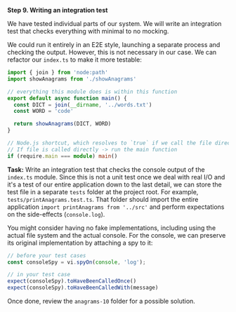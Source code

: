
**Step 9. Writing an integration test**

We have tested individual parts of our system. We will write an integration test that checks everything with minimal to no mocking.

We could run it entirely in an E2E style, launching a separate process and checking the output. However, this is not necessary in our case. We can refactor our `index.ts` to make it more testable:

```ts
import { join } from 'node:path'
import showAnagrams from './showAnagrams'

// everything this module does is within this function
export default async function main() {
  const DICT = join(__dirname, '../words.txt')
  const WORD = 'code'

  return showAnagrams(DICT, WORD)
}

// Node.js shortcut, which resolves to `true` if we call the file directly.
// If file is called directly -> run the main function
if (require.main === module) main()
```

**Task:** Write an integration test that checks the console output of the `index.ts` module. Since this is not a unit test once we deal with real I/O and it's a test of our entire application down to the last detail, we can store the test file in a separate `tests` folder at the project root. For example, `tests/printAnagrams.test.ts`. That folder should import the entire application `import printAnagrams from '../src'` and perform expectations on the side-effects (`console.log`).

You might consider having no fake implementations, including using the actual file system and the actual console. For the console, we can preserve its original implementation by attaching a spy to it:

```ts
// before your test cases
const consoleSpy = vi.spyOn(console, 'log');

// in your test case
expect(consoleSpy).toHaveBeenCalledOnce()
expect(consoleSpy).toHaveBeenCalledWith(message)
```

Once done, review the `anagrams-10` folder for a possible solution.

